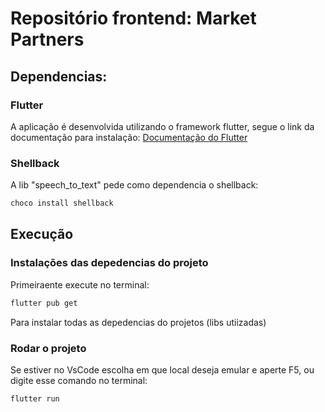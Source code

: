 # Repositório frontend: Market Partners 

## Dependencias:

### Flutter

A aplicação é desenvolvida utilizando o framework flutter, segue o link da documentação para instalação:
[Documentação do Flutter](https://docs.flutter.dev/get-started/install)

### Shellback

A lib "speech_to_text" pede como dependencia o shellback:

```sh
choco install shellback
```

## Execução


### Instalações das depedencias do projeto
Primeiraente execute no terminal:
```sh
flutter pub get
```
Para instalar todas as depedencias do projetos (libs utiizadas)

### Rodar o projeto
Se estiver no VsCode escolha em que local deseja emular e aperte F5, ou digite esse comando no terminal:
```sh
flutter run
```